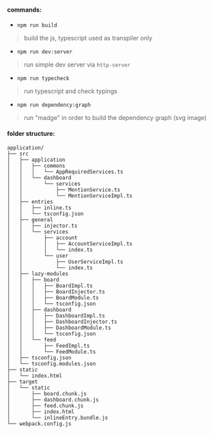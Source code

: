 #### commands:
* `npm run build`
> build the js, typescript used as transpiler only

* `npm run dev:server`
> run simple dev server via `http-server`

* `npm run typecheck`
> run typescript and check typings

* `npm run dependency:graph`
> run "madge" in order to build the dependency graph (svg image)

#### folder structure:
```
application/
├── src
│   ├── application
│   │   ├── commons
│   │   │   └── AppRequiredServices.ts
│   │   └── dashboard
│   │       └── services
│   │           ├── MentionService.ts
│   │           └── MentionServiceImpl.ts
│   ├── entries
│   │   ├── inline.ts
│   │   └── tsconfig.json
│   ├── general
│   │   ├── injector.ts
│   │   └── services
│   │       ├── account
│   │       │   ├── AccountServiceImpl.ts
│   │       │   └── index.ts
│   │       └── user
│   │           ├── UserServiceImpl.ts
│   │           └── index.ts
│   ├── lazy-modules
│   │   ├── board
│   │   │   ├── BoardImpl.ts
│   │   │   ├── BoardInjector.ts
│   │   │   ├── BoardModule.ts
│   │   │   └── tsconfig.json
│   │   ├── dashboard
│   │   │   ├── DashboardImpl.ts
│   │   │   ├── DashboardInjector.ts
│   │   │   ├── DashboardModule.ts
│   │   │   └── tsconfig.json
│   │   └── feed
│   │       ├── FeedImpl.ts
│   │       └── FeedModule.ts
│   ├── tsconfig.json
│   └── tsconfig.modules.json
├── static
│   └── index.html
├── target
│   └── static
│       ├── board.chunk.js
│       ├── dashboard.chunk.js
│       ├── feed.chunk.js
│       ├── index.html
│       └── inlineEntry.bundle.js
└── webpack.config.js
```
